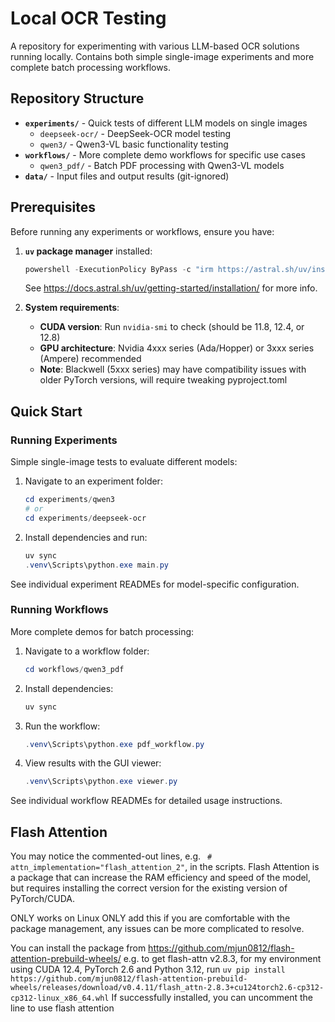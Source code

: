 # Local OCR Testing

A repository for experimenting with various LLM-based OCR solutions running locally. Contains both simple single-image experiments and more complete batch processing workflows.

## Repository Structure

- **`experiments/`** - Quick tests of different LLM models on single images
  - `deepseek-ocr/` - DeepSeek-OCR model testing
  - `qwen3/` - Qwen3-VL basic functionality testing
- **`workflows/`** - More complete demo workflows for specific use cases
  - `qwen3_pdf/` - Batch PDF processing with Qwen3-VL models
- **`data/`** - Input files and output results (git-ignored)

## Prerequisites

Before running any experiments or workflows, ensure you have:

1. **`uv` package manager** installed:
   ```powershell
   powershell -ExecutionPolicy ByPass -c "irm https://astral.sh/uv/install.ps1 | iex"
   ```
   See https://docs.astral.sh/uv/getting-started/installation/ for more info.

2. **System requirements**:
   - **CUDA version**: Run `nvidia-smi` to check (should be 11.8, 12.4, or 12.8)
   - **GPU architecture**: Nvidia 4xxx series (Ada/Hopper) or 3xxx series (Ampere) recommended
   - **Note**: Blackwell (5xxx series) may have compatibility issues with older PyTorch versions, will require tweaking pyproject.toml

## Quick Start

### Running Experiments

Simple single-image tests to evaluate different models:

1. Navigate to an experiment folder:
   ```powershell
   cd experiments/qwen3
   # or
   cd experiments/deepseek-ocr
   ```

2. Install dependencies and run:
   ```powershell
   uv sync
   .venv\Scripts\python.exe main.py
   ```

See individual experiment READMEs for model-specific configuration.

### Running Workflows

More complete demos for batch processing:

1. Navigate to a workflow folder:
   ```powershell
   cd workflows/qwen3_pdf
   ```

2. Install dependencies:
   ```powershell
   uv sync
   ```

3. Run the workflow:
   ```powershell
   .venv\Scripts\python.exe pdf_workflow.py
   ```

4. View results with the GUI viewer:
   ```powershell
   .venv\Scripts\python.exe viewer.py
   ```

See individual workflow READMEs for detailed usage instructions.

## Flash Attention

You may notice the commented-out lines, e.g. ` # attn_implementation="flash_attention_2"`, in the scripts.
Flash Attention is a package that can increase the RAM efficiency and speed of the model, but requires installing the correct version for the existing version of PyTorch/CUDA.

ONLY works on Linux
ONLY add this if you are comfortable with the package management, any issues can be more complicated to resolve.

You can install the package from https://github.com/mjun0812/flash-attention-prebuild-wheels/
e.g. to get flash-attn v2.8.3, for my environment using CUDA 12.4, PyTorch 2.6 and Python 3.12, run `uv pip install https://github.com/mjun0812/flash-attention-prebuild-wheels/releases/download/v0.4.11/flash_attn-2.8.3+cu124torch2.6-cp312-cp312-linux_x86_64.whl`
If successfully installed, you can uncomment the line to use flash attention
